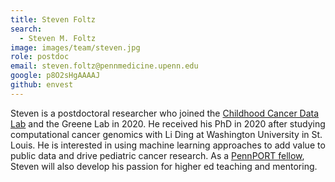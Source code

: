 ```yaml
---
title: Steven Foltz
search:
  - Steven M. Foltz
image: images/team/steven.jpg
role: postdoc
email: steven.foltz@pennmedicine.upenn.edu
google: p8O2sHgAAAAJ
github: envest
---
```


Steven is a postdoctoral researcher who joined the [Childhood Cancer Data Lab](https://www.ccdatalab.org/) and the Greene Lab in 2020.
He received his PhD in 2020 after studying computational cancer genomics with Li Ding at Washington University in St. Louis.
He is interested in using machine learning approaches to add value to public data and drive pediatric cancer research.
As a [PennPORT fellow](https://www.med.upenn.edu/pennport/), Steven will also develop his passion for higher ed teaching and mentoring.
